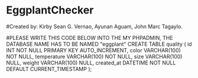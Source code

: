 # EggplantChecker

#Created by: Kirby Sean G. Vernao, Ayunan Aguam, John Marc Tagaylo.

#PLEASE WRITE THIS CODE BELOW INTO THE MY PHPADMIN, THE DATABASE NAME HAS TO BE NAMED "eggplant"
 CREATE TABLE quality (
	   id INT NOT NULL PRIMARY KEY AUTO_INCREMENT,
	   color VARCHAR(100) NOT NULL,
    temperature VARCHAR(100) NOT NULL,
    size VARCHAR(100) NULL,
    weight VARCHAR(100) NULL,
    created_at DATETIME NOT NULL DEFAULT CURRENT_TIMESTAMP 
);
